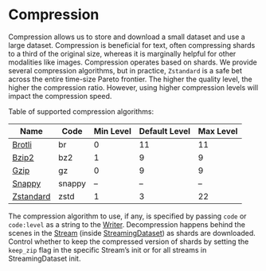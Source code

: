 # Compression

Compression allows us to store and download a small dataset and use a large dataset. Compression is beneficial for text, often compressing shards to a third of the original size, whereas it is marginally helpful for other modalities like images. Compression operates based on shards. We provide several compression algorithms, but in practice, `Zstandard` is a safe bet across the entire time-size Pareto frontier. The higher the quality level, the higher the compression ratio. However, using higher compression levels will impact the compression speed.

Table of supported compression algorithms:

| Name                                          | Code   | Min Level | Default Level | Max Level |
| --------------------------------------------- | ------ | --------- | ------------- | --------- |
| [Brotli](https://github.com/google/brotli)    | br     | 0         | 11            | 11        |
| [Bzip2](https://sourceware.org/bzip2/)        | bz2    | 1         | 9             | 9         |
| [Gzip](https://www.gzip.org/)                 | gz     | 0         | 9             | 9         |
| [Snappy](https://github.com/google/snappy)    | snappy | –         | –             | –         |
| [Zstandard](https://github.com/facebook/zstd) | zstd   | 1         | 3             | 22        |

The compression algorithm to use, if any, is specified by passing `code` or `code:level` as a string to the [Writer](https://docs.mosaicml.com/projects/streaming/en/stable/api_reference/generated/streaming.MDSWriter.html). Decompression happens behind the scenes in the [Stream](https://docs.mosaicml.com/projects/streaming/en/stable/api_reference/generated/streaming.Stream.html) (inside [StreamingDataset](https://docs.mosaicml.com/projects/streaming/en/stable/api_reference/generated/streaming.StreamingDataset.html)) as shards are downloaded. Control whether to keep the compressed version of shards by setting the `keep_zip` flag in the specific Stream’s init or for all streams in StreamingDataset init.
